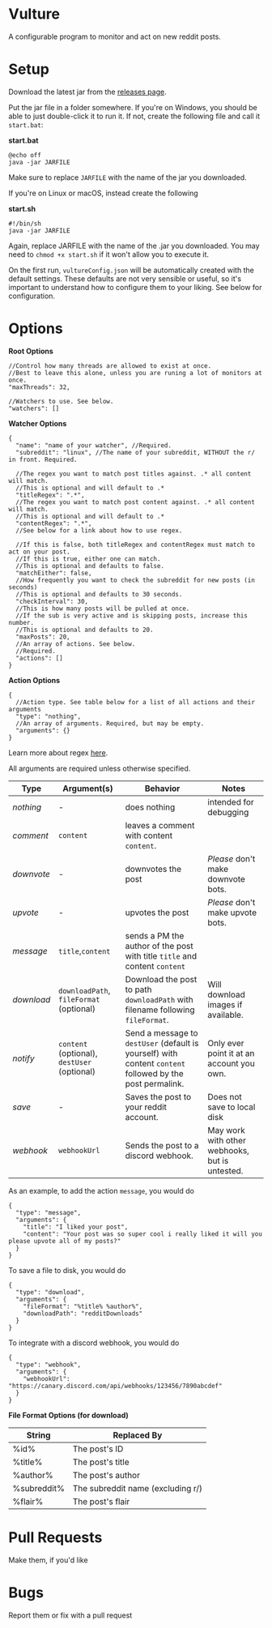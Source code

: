 Vulture
=======
A configurable program to monitor and act on new reddit posts.

Setup
=====

Download the latest jar from the [releases page](https://github.com/Brod8362/vulture/releases).

Put the jar file in a folder somewhere. If you're on Windows, you should be able to just double-click it to run it. If
not, create the following file and call it `start.bat`:

**start.bat**

```batch
@echo off
java -jar JARFILE
```

Make sure to replace `JARFILE` with the name of the jar you downloaded.

If you're on Linux or macOS, instead create the following

**start.sh**

```shell
#!/bin/sh
java -jar JARFILE
```

Again, replace JARFILE with the name of the .jar you downloaded. You may need to `chmod +x start.sh` if it won't allow
you to execute it.

On the first run, `vultureConfig.json` will be automatically created with the default settings. These defaults are not
very sensible or useful, so it's important to understand how to configure them to your liking. See below for
configuration.

Options
=======
__Root Options__

```json5
//Control how many threads are allowed to exist at once.
//Best to leave this alone, unless you are runing a lot of monitors at once.
"maxThreads": 32,
        
//Watchers to use. See below.
"watchers": []
```

__Watcher Options__

```json5
{
  "name": "name of your watcher", //Required.
  "subreddit": "linux", //The name of your subreddit, WITHOUT the r/ in front. Required.

  //The regex you want to match post titles against. .* all content will match. 
  //This is optional and will default to .* 
  "titleRegex": ".*",
  //The regex you want to match post content against. .* all content will match. 
  //This is optional and will default to .*
  "contentRegex": ".*",
  //See below for a link about how to use regex.

  //If this is false, both titleRegex and contentRegex must match to act on your post.
  //If this is true, either one can match.
  //This is optional and defaults to false.
  "matchEither": false,
  //How frequently you want to check the subreddit for new posts (in seconds)
  //This is optional and defaults to 30 seconds.
  "checkInterval": 30,
  //This is how many posts will be pulled at once.
  //If the sub is very active and is skipping posts, increase this number.
  //This is optional and defaults to 20.
  "maxPosts": 20,
  //An array of actions. See below.
  //Required.
  "actions": []
}
```

__Action Options__

```json5
{
  //Action type. See table below for a list of all actions and their arguments
  "type": "nothing",
  //An array of arguments. Required, but may be empty.
  "arguments": {}
}
```

Learn more about regex [here](https://medium.com/factory-mind/regex-tutorial-a-simple-cheatsheet-by-examples-649dc1c3f285).

All arguments are required unless otherwise specified.

| **Type**   | **Argument(s)**                             | **Behavior**                                                                                              | **Notes**                                      |
|------------|---------------------------------------------|-----------------------------------------------------------------------------------------------------------|------------------------------------------------|
| *nothing*  | -                                           | does nothing                                                                                              | intended for debugging                         |
| *comment*  | `content`                                   | leaves a comment with content `content`.                                                                  |                                                |
| *downvote* | -                                           | downvotes the post                                                                                        | *Please* don't make downvote bots.             |
| *upvote*   | -                                           | upvotes the post                                                                                          | *Please* don't make upvote bots.               |
| *message*  | `title`,`content`                           | sends a PM the author of the post with title `title` and content `content`                                |                                                |
| *download* | `downloadPath`, `fileFormat` (optional)     | Download the post to path `downloadPath` with filename following `fileFormat`.                            | Will download images if available.             |
| *notify*   | `content` (optional), `destUser` (optional) | Send a message to `destUser` (default is yourself) with content `content` followed by the post permalink. | Only ever point it at an account you own.      |
| *save*     | -                                           | Saves the post to your reddit account.                                                                    | Does not save to local disk                    |
| *webhook*  | `webhookUrl`                                | Sends the post to a discord webhook.                                                                      | May work with other webhooks, but is untested. |

As an example, to add the action `message`, you would do
```json5
{
  "type": "message",
  "arguments": {
    "title": "I liked your post",
    "content": "Your post was so super cool i really liked it will you please upvote all of my posts?"
  }
}
```

To save a file to disk, you would do
```json5
{
  "type": "download",
  "arguments": {
    "fileFormat": "%title% %author%",
    "downloadPath": "redditDownloads"
  }
}
```

To integrate with a discord webhook, you would do
```json5
{
  "type": "webhook",
  "arguments": {
    "webhookUrl": "https://canary.discord.com/api/webhooks/123456/7890abcdef"
  }
}
```


__File Format Options (for download)__

| **String**  | **Replaced By**                   |
|-------------|-----------------------------------|
| %id%        | The post's ID                     |
| %title%     | The post's title                  |
| %author%    | The post's author                 |
| %subreddit% | The subreddit name (excluding r/) |
| %flair%     | The post's flair                  |

Pull Requests
=============
Make them, if you'd like

Bugs
====
Report them or fix with a pull request
